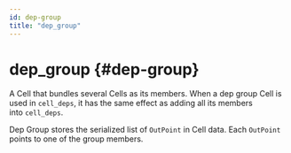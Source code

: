 ```yaml
---
id: dep-group
title: "dep_group"
---
```


# dep_group {#dep-group}

A Cell that bundles several Cells as its members. When a dep group Cell is used in `cell_deps`, it has the same effect as adding all its members into `cell_deps`.

Dep Group stores the serialized list of `OutPoint` in Cell data. Each `OutPoint` points to one of the group members.
